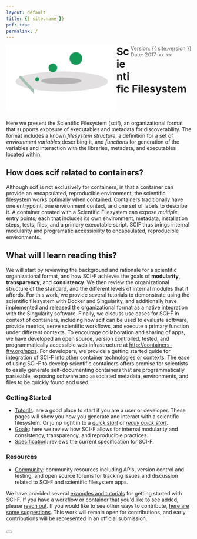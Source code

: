 ```yaml
---
layout: default
title: {{ site.name }}
pdf: true
permalink: /
---
```


<div style="float:right; margin-bottom:50px; color:#666">
Version: {{ site.version }}<br>
Date: 2017-xx-xx
</div>

<div>
    <img src="img/logo/scif-slash-green.png" width="300px" style="float:left">
    <h1 style="margin-top:10px">Scientific Filesystem</h1>
</div><br><br>

Here we present the Scientific Filesystem (scif), an organizational format that supports exposure of executables and metadata for discoverability. The format includes a known *filesystem structure*, a definition for a set of *environment variables* describing it, and *functions* for generation of the variables and interaction with the libraries, metadata, and executables located within. 

## How does scif related to containers?
Although scif is not exclusively for containers, in that a container can provide an encapsulated, reproducible environment, the scientific filesystem works optimally when contained. Containers traditionally have one entrypoint, one environment context, and one set of labels to describe it. A container created with a Scientific Filesystem can expose *multiple* entry points, each that includes its own environment, metadata, installation steps, tests, files, and a primary executable script. SCIF thus brings internal modularity and programatic accessibility to encapsulated, reproducible environments.


## What will I learn reading this?
We will start by reviewing the background and rationale for a scientific organizational format, and how SCI-F achieves the goals of **modularity**, **transparency**, and **consistency**. We then review the organizational structure of the standard, and the different levels of internal modules that it affords. For this work, we provide several tutorials to demonstrate using the scientific filesystem with Docker and Singularity, and additionally have implemented and released the organizational format as a native integration with the Singularity software. Finally, we discuss use cases for SCI-F in context of containers, including how scif can be used to evaluate software, provide metrics, serve scientific workflows, and execute a primary function under different contexts. To encourage collaboration and sharing of apps, we have developed an open source, version controlled, tested, and programmatically accessible web infrastructure at <a href="http://containers-ftw.org/apps" target="_blank">http://containers-ftw.org/apps</a>. For developers, we provide a getting started guide for integration of SCI-F into other container technologies or contexts. The ease of using SCI-F to develop scientific containers offers promise for scientists to easily generate self-documenting containers that are programmatically parseable, exposing software and associated metadata, environments, and files to be quickly found and used. 


### Getting Started

 - [Tutorils](/scif/tutorials): are a good place to start if you are a user or developer. These pages will show you how you generate and interact with a scientific filesystem. Or jump right in to a *[quick start](/scif/tutorial-quick-start)* or *[really quick start](/scif/tutorial-really-quick-start)*.
 - [Goals](/scif/goals): here we review how SCI-F allows for internal modularity and consistency, transparency, and reproducible practices.
 - [Specification](/scif/spec): reviews the current specification for SCI-F.

### Resources

 - [Community](/scif/community): community resources including APIs, version control and testing, and open source forums for tracking issues and discussion related to SCI-F and scientific filesystem apps.


We have provided several <a href="http://containers-ftw.github.io/apps/category/#Example" target="_blank">examples and tutorials</a> for getting started with SCI-F. If you have a workflow or container that you'd like to see added, please <a href="https://www.github.com/containers-ftw/apps/issues" target="_blank">reach out</a>. If you would like to see other ways to contribute, <a href="/SCI-F/community.html#contribute-to-sci-f">here are some suggestions</a>. This work will remain open for contributions, and early contributions will be represented in an official submission.

<div>
    <a href="/scif/intro.html"><button class="next-button btn btn-primary"><i class="fa fa-chevron-right"></i> </button></a>
</div><br>
